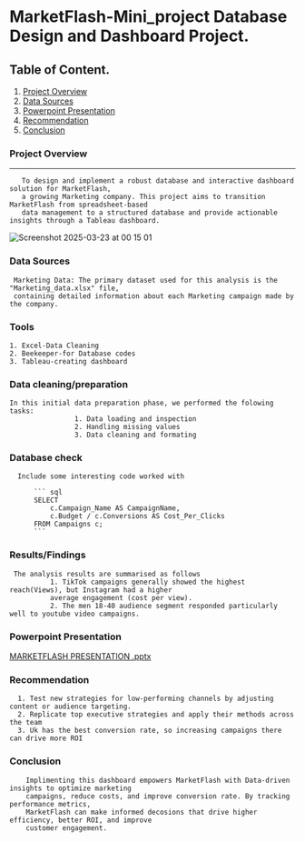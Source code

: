 # MarketFlash-Mini_project Database Design and Dashboard Project.

## Table of Content.
1. [Project Overview](#project-overview)
2. [Data Sources](#Data-sources)
3. [Powerpoint Presentation](#powerpoint-presentation)
4. [Recommendation](#recommendation)
5. [Conclusion](#conclusion)

### Project Overview
---

       To design and implement a robust database and interactive dashboard solution for MarketFlash, 
       a growing Marketing company. This project aims to transition  MarketFlash from spreadsheet-based 
       data management to a structured database and provide actionable insights through a Tableau dashboard.
       
![Screenshot 2025-03-23 at 00 15 01](https://github.com/user-attachments/assets/64408aaa-7d38-48bc-94d4-bd7cedab9955)

### Data Sources

     Marketing Data: The primary dataset used for this analysis is the "Marketing_data.xlsx" file, 
     containing detailed information about each Marketing campaign made by the company.

### Tools

    1. Excel-Data Cleaning
    2. Beekeeper-for Database codes
    3. Tableau-creating dashboard

### Data cleaning/preparation

    In this initial data preparation phase, we performed the folowing tasks:
                    1. Data loading and inspection
                    2. Handling missing values
                    3. Data cleaning and formating

### Database check

      Include some interesting code worked with
      
          ``` sql
          SELECT
              c.Campaign_Name AS CampaignName,
              c.Budget / c.Conversions AS Cost_Per_Clicks
          FROM Campaigns c;
          ```

### Results/Findings

     The analysis results are summarised as follows
              1. TikTok campaigns generally showed the highest reach(Views), but Instagram had a higher 
              average engagement (cost per view).
              2. The men 18-40 audience segment responded particularly well to youtube video campaigns.

### Powerpoint Presentation

[MARKETFLASH PRESENTATION .pptx](https://github.com/user-attachments/files/19433524/MARKETFLASH.PRESENTATION.pptx)


### Recommendation
      1. Test new strategies for low-performing channels by adjusting content or audience targeting.
      2. Replicate top executive strategies and apply their methods across the team
      3. Uk has the best conversion rate, so increasing campaigns there can drive more ROI

### Conclusion

        Implimenting this dashboard empowers MarketFlash with Data-driven insights to optimize marketing 
        campaigns, reduce costs, and improve conversion rate. By tracking performance metrics, 
        MarketFlash can make informed decosions that drive higher efficiency, better ROI, and improve
        customer engagement.






















          
